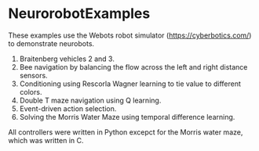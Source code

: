 # NeurorobotExamples
These examples use the Webots robot simulator (https://cyberbotics.com/) to demonstrate neurobots.
1) Braitenberg vehicles 2 and 3.
2) Bee navigation by balancing the flow across the left and right distance sensors.
3) Conditioning using Rescorla Wagner learning to tie value to different colors.
4) Double T maze navigation using Q learning.
5) Event-driven action selection.
6) Solving the Morris Water Maze using temporal difference learning.

All controllers were written in Python excepct for the Morris water maze, which was written in C.
 
